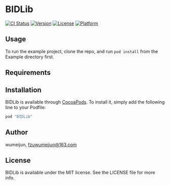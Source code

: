 # BIDLib

[![CI Status](http://img.shields.io/travis/wumeijun/BIDLib.svg?style=flat)](https://travis-ci.org/wumeijun/BIDLib)
[![Version](https://img.shields.io/cocoapods/v/BIDLib.svg?style=flat)](http://cocoapods.org/pods/BIDLib)
[![License](https://img.shields.io/cocoapods/l/BIDLib.svg?style=flat)](http://cocoapods.org/pods/BIDLib)
[![Platform](https://img.shields.io/cocoapods/p/BIDLib.svg?style=flat)](http://cocoapods.org/pods/BIDLib)

## Usage

To run the example project, clone the repo, and run `pod install` from the Example directory first.

## Requirements

## Installation

BIDLib is available through [CocoaPods](http://cocoapods.org). To install
it, simply add the following line to your Podfile:

```ruby
pod "BIDLib"
```

## Author

wumeijun, fzuwumeijun@163.com

## License

BIDLib is available under the MIT license. See the LICENSE file for more info.
